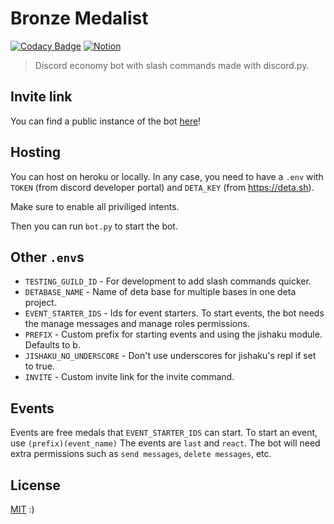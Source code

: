 # Bronze Medalist

[![Codacy Badge](https://img.shields.io/codacy/grade/fa948ef2806a4d379f7079a4ce9e938b?style=for-the-badge)](https://www.codacy.com/gh/RealCyGuy/Bronze-Medalist/dashboard)
[![Notion](https://img.shields.io/badge/Notion-:\)-cd7f32?style=for-the-badge&logo=notion)](https://www.notion.so/3bbde558b1dd4a0e8f708b8a91efde01?v=977cb57992614180b0538865a679b8d0)

> Discord economy bot with slash commands made with discord.py.

## Invite link

You can find a public instance of the
bot [here](https://discord.com/api/oauth2/authorize?client_id=820018018490646538&permissions=2048&scope=applications.commands%20bot)!

## Hosting

You can host on heroku or locally. In any case, you need to have a `.env` with `TOKEN` (from discord developer portal)
and `DETA_KEY` (from <https://deta.sh>).

Make sure to enable all priviliged intents.

Then you can run `bot.py` to start the bot.

## Other `.env`s

- `TESTING_GUILD_ID` - For development to add slash commands quicker.
- `DETABASE_NAME` - Name of deta base for multiple bases in one deta project.
- `EVENT_STARTER_IDS` - Ids for event starters. To start events, the bot needs the manage messages and manage roles
  permissions.
- `PREFIX` - Custom prefix for starting events and using the jishaku module. Defaults to b.
- `JISHAKU_NO_UNDERSCORE` - Don't use underscores for jishaku's repl if set to true.
- `INVITE` - Custom invite link for the invite command.

## Events

Events are free medals that `EVENT_STARTER_IDS` can start. To start an event, use `(prefix)(event_name)` The events
are `last` and `react`. The bot will need extra permissions such as `send messages`, `delete messages`, etc.

## License

[MIT](https://github.com/RealCyGuy/Bronze-Medalist/blob/main/LICENSE.md) :)
